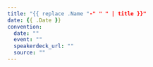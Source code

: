 ```yaml
---
title: "{{ replace .Name "-" " " | title }}"
date: {{ .Date }}
convention:
  date: ""
  event: ""
  speakerdeck_url: ""
  source: ""
---
```

	